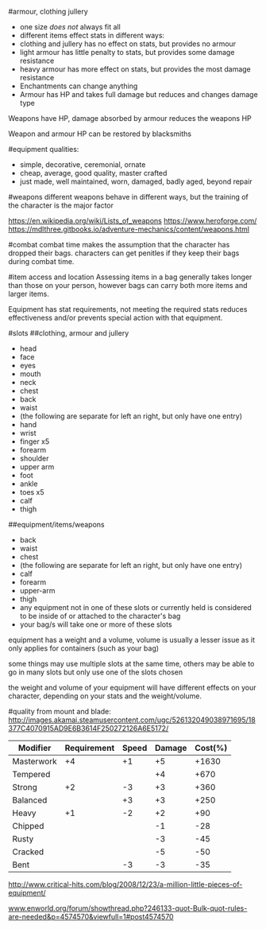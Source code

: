 #armour, clothing jullery
* one size *does not* always fit all
* different items effect stats in different ways:
 * clothing and jullery has no effect on stats, but provides no armour
 * light armour has little penalty to stats, but provides some damage resistance
 * heavy armour has more effect on stats, but provides the most damage resistance
 * Enchantments can change anything
 * Armour has HP and takes full damage but reduces and changes damage type

Weapons have HP, damage absorbed by armour reduces the weapons HP

Weapon and armour HP can be restored by blacksmiths

#equipment qualities:
* simple, decorative, ceremonial, ornate
* cheap, average, good quality, master crafted
* just made, well maintained, worn, damaged, badly aged, beyond repair



#weapons
different weapons behave in different ways, but the training of the character is the major factor

https://en.wikipedia.org/wiki/Lists_of_weapons
https://www.heroforge.com/
https://mdlthree.gitbooks.io/adventure-mechanics/content/weapons.html

#combat
combat time makes the assumption that the character has dropped their bags. characters can get penitles if they keep their bags during combat time.

#item access and location
Assessing items in a bag generally takes longer than those on your person, however bags can carry both more items and larger items. 

Equipment has stat requirements, not meeting the required stats reduces effectiveness and/or prevents special action with that equipment.

#slots
##clothing, armour and jullery
* head
 * face
  * eyes
  * mouth
* neck
* chest
* back
* waist
* (the following are separate for left an right, but only have one entry)
* hand
 * wrist
 * finger x5
* forearm
* shoulder
* upper arm
* foot
 * ankle
 * toes x5
* calf
* thigh

##equipment/items/weapons
* back
* waist
* chest
* (the following are separate for left an right, but only have one entry)
* calf
* forearm
* upper-arm
* thigh
* any equipment not in one of these slots or currently held is considered to be inside of or attached to the character's bag
* your bag/s will take one or more of these slots

equipment has a weight and a volume, volume is usually a lesser issue as it only applies for containers (such as your bag)

some things may use multiple slots at the same time, others may be able to go in many slots but only use one of the slots chosen

the weight and volume of your equipment will have different effects on your character, depending on your stats and the weight/volume.


#quality
from mount and blade: http://images.akamai.steamusercontent.com/ugc/526132049038971695/18377C4070915AD9E6B3614F250272126A6E5172/

Modifier | Requirement | Speed | Damage | Cost(%)
--- | --- | --- | --- | ---
Masterwork | +4 | +1 | +5 | +1630
Tempered | | | +4 | +670
Strong | +2 | -3 | +3 | +360
Balanced | | +3 | +3 | +250
Heavy | +1 | -2 | +2 | +90
Chipped | | | -1 | -28
Rusty | | | -3 | -45
Cracked | | | -5 | -50
Bent | | -3 | -3 | -35

http://www.critical-hits.com/blog/2008/12/23/a-million-little-pieces-of-equipment/

www.enworld.org/forum/showthread.php?246133-quot-Bulk-quot-rules-are-needed&p=4574570&viewfull=1#post4574570